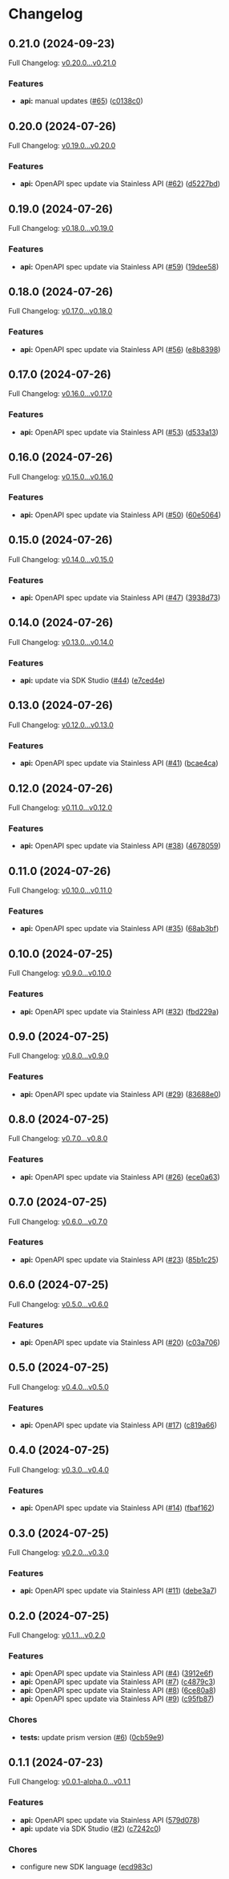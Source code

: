 # Changelog

## 0.21.0 (2024-09-23)

Full Changelog: [v0.20.0...v0.21.0](https://github.com/cyberapper/cadenza-lite-sdk-go/compare/v0.20.0...v0.21.0)

### Features

* **api:** manual updates ([#65](https://github.com/cyberapper/cadenza-lite-sdk-go/issues/65)) ([c0138c0](https://github.com/cyberapper/cadenza-lite-sdk-go/commit/c0138c073c82e6b0a5d391e253b14b5197a5b120))

## 0.20.0 (2024-07-26)

Full Changelog: [v0.19.0...v0.20.0](https://github.com/cyberapper/cadenza-lite-sdk-go/compare/v0.19.0...v0.20.0)

### Features

* **api:** OpenAPI spec update via Stainless API ([#62](https://github.com/cyberapper/cadenza-lite-sdk-go/issues/62)) ([d5227bd](https://github.com/cyberapper/cadenza-lite-sdk-go/commit/d5227bd58844cd21a530f2167adb41e3354bbbb9))

## 0.19.0 (2024-07-26)

Full Changelog: [v0.18.0...v0.19.0](https://github.com/cyberapper/cadenza-lite-sdk-go/compare/v0.18.0...v0.19.0)

### Features

* **api:** OpenAPI spec update via Stainless API ([#59](https://github.com/cyberapper/cadenza-lite-sdk-go/issues/59)) ([19dee58](https://github.com/cyberapper/cadenza-lite-sdk-go/commit/19dee58c45310af0cb62e1881d6b3bff5e0348f3))

## 0.18.0 (2024-07-26)

Full Changelog: [v0.17.0...v0.18.0](https://github.com/cyberapper/cadenza-lite-sdk-go/compare/v0.17.0...v0.18.0)

### Features

* **api:** OpenAPI spec update via Stainless API ([#56](https://github.com/cyberapper/cadenza-lite-sdk-go/issues/56)) ([e8b8398](https://github.com/cyberapper/cadenza-lite-sdk-go/commit/e8b8398606bcbc7d9b4e5ae328737ea26ae1d7de))

## 0.17.0 (2024-07-26)

Full Changelog: [v0.16.0...v0.17.0](https://github.com/cyberapper/cadenza-lite-sdk-go/compare/v0.16.0...v0.17.0)

### Features

* **api:** OpenAPI spec update via Stainless API ([#53](https://github.com/cyberapper/cadenza-lite-sdk-go/issues/53)) ([d533a13](https://github.com/cyberapper/cadenza-lite-sdk-go/commit/d533a13e44af9da974bb268789d984677b1773c3))

## 0.16.0 (2024-07-26)

Full Changelog: [v0.15.0...v0.16.0](https://github.com/cyberapper/cadenza-lite-sdk-go/compare/v0.15.0...v0.16.0)

### Features

* **api:** OpenAPI spec update via Stainless API ([#50](https://github.com/cyberapper/cadenza-lite-sdk-go/issues/50)) ([60e5064](https://github.com/cyberapper/cadenza-lite-sdk-go/commit/60e50643be7047d36f5b966cbf2e4153f12920f9))

## 0.15.0 (2024-07-26)

Full Changelog: [v0.14.0...v0.15.0](https://github.com/cyberapper/cadenza-lite-sdk-go/compare/v0.14.0...v0.15.0)

### Features

* **api:** OpenAPI spec update via Stainless API ([#47](https://github.com/cyberapper/cadenza-lite-sdk-go/issues/47)) ([3938d73](https://github.com/cyberapper/cadenza-lite-sdk-go/commit/3938d73b0409b9615c3644bfbfbb2ae8aeacec9c))

## 0.14.0 (2024-07-26)

Full Changelog: [v0.13.0...v0.14.0](https://github.com/cyberapper/cadenza-lite-sdk-go/compare/v0.13.0...v0.14.0)

### Features

* **api:** update via SDK Studio ([#44](https://github.com/cyberapper/cadenza-lite-sdk-go/issues/44)) ([e7ced4e](https://github.com/cyberapper/cadenza-lite-sdk-go/commit/e7ced4eaeda0fe29e95837e375174838d6fe91d7))

## 0.13.0 (2024-07-26)

Full Changelog: [v0.12.0...v0.13.0](https://github.com/cyberapper/cadenza-lite-sdk-go/compare/v0.12.0...v0.13.0)

### Features

* **api:** OpenAPI spec update via Stainless API ([#41](https://github.com/cyberapper/cadenza-lite-sdk-go/issues/41)) ([bcae4ca](https://github.com/cyberapper/cadenza-lite-sdk-go/commit/bcae4ca001d6f543ae7fcb615d551caf507b52ad))

## 0.12.0 (2024-07-26)

Full Changelog: [v0.11.0...v0.12.0](https://github.com/cyberapper/cadenza-lite-sdk-go/compare/v0.11.0...v0.12.0)

### Features

* **api:** OpenAPI spec update via Stainless API ([#38](https://github.com/cyberapper/cadenza-lite-sdk-go/issues/38)) ([4678059](https://github.com/cyberapper/cadenza-lite-sdk-go/commit/4678059932f92f6689fc9d12125b4cfd442c1f6f))

## 0.11.0 (2024-07-26)

Full Changelog: [v0.10.0...v0.11.0](https://github.com/cyberapper/cadenza-lite-sdk-go/compare/v0.10.0...v0.11.0)

### Features

* **api:** OpenAPI spec update via Stainless API ([#35](https://github.com/cyberapper/cadenza-lite-sdk-go/issues/35)) ([68ab3bf](https://github.com/cyberapper/cadenza-lite-sdk-go/commit/68ab3bff37e8cc26831b9eb64199b1feb9ea01a4))

## 0.10.0 (2024-07-25)

Full Changelog: [v0.9.0...v0.10.0](https://github.com/cyberapper/cadenza-lite-sdk-go/compare/v0.9.0...v0.10.0)

### Features

* **api:** OpenAPI spec update via Stainless API ([#32](https://github.com/cyberapper/cadenza-lite-sdk-go/issues/32)) ([fbd229a](https://github.com/cyberapper/cadenza-lite-sdk-go/commit/fbd229a6eaccbfd6e2d631e0f9a8996acfa29e6a))

## 0.9.0 (2024-07-25)

Full Changelog: [v0.8.0...v0.9.0](https://github.com/cyberapper/cadenza-lite-sdk-go/compare/v0.8.0...v0.9.0)

### Features

* **api:** OpenAPI spec update via Stainless API ([#29](https://github.com/cyberapper/cadenza-lite-sdk-go/issues/29)) ([83688e0](https://github.com/cyberapper/cadenza-lite-sdk-go/commit/83688e0815a481f3d4e14ac5b91d762d095da6d1))

## 0.8.0 (2024-07-25)

Full Changelog: [v0.7.0...v0.8.0](https://github.com/cyberapper/cadenza-lite-sdk-go/compare/v0.7.0...v0.8.0)

### Features

* **api:** OpenAPI spec update via Stainless API ([#26](https://github.com/cyberapper/cadenza-lite-sdk-go/issues/26)) ([ece0a63](https://github.com/cyberapper/cadenza-lite-sdk-go/commit/ece0a6359d5615689df10104bbd4a395016170d7))

## 0.7.0 (2024-07-25)

Full Changelog: [v0.6.0...v0.7.0](https://github.com/cyberapper/cadenza-lite-sdk-go/compare/v0.6.0...v0.7.0)

### Features

* **api:** OpenAPI spec update via Stainless API ([#23](https://github.com/cyberapper/cadenza-lite-sdk-go/issues/23)) ([85b1c25](https://github.com/cyberapper/cadenza-lite-sdk-go/commit/85b1c25e66bcebac7ef82cfcff7534227f8caf32))

## 0.6.0 (2024-07-25)

Full Changelog: [v0.5.0...v0.6.0](https://github.com/cyberapper/cadenza-lite-sdk-go/compare/v0.5.0...v0.6.0)

### Features

* **api:** OpenAPI spec update via Stainless API ([#20](https://github.com/cyberapper/cadenza-lite-sdk-go/issues/20)) ([c03a706](https://github.com/cyberapper/cadenza-lite-sdk-go/commit/c03a706d58d717b24b8d36b7cff07e6a94c4ef33))

## 0.5.0 (2024-07-25)

Full Changelog: [v0.4.0...v0.5.0](https://github.com/cyberapper/cadenza-lite-sdk-go/compare/v0.4.0...v0.5.0)

### Features

* **api:** OpenAPI spec update via Stainless API ([#17](https://github.com/cyberapper/cadenza-lite-sdk-go/issues/17)) ([c819a66](https://github.com/cyberapper/cadenza-lite-sdk-go/commit/c819a66af771b6a0074a0a42c8c48f3d1a47c23c))

## 0.4.0 (2024-07-25)

Full Changelog: [v0.3.0...v0.4.0](https://github.com/cyberapper/cadenza-lite-sdk-go/compare/v0.3.0...v0.4.0)

### Features

* **api:** OpenAPI spec update via Stainless API ([#14](https://github.com/cyberapper/cadenza-lite-sdk-go/issues/14)) ([fbaf162](https://github.com/cyberapper/cadenza-lite-sdk-go/commit/fbaf162e38ca993cd80b8f87bdc641e744159416))

## 0.3.0 (2024-07-25)

Full Changelog: [v0.2.0...v0.3.0](https://github.com/cyberapper/cadenza-lite-sdk-go/compare/v0.2.0...v0.3.0)

### Features

* **api:** OpenAPI spec update via Stainless API ([#11](https://github.com/cyberapper/cadenza-lite-sdk-go/issues/11)) ([debe3a7](https://github.com/cyberapper/cadenza-lite-sdk-go/commit/debe3a7afe7cb23c55f65b1d94fa1afc767111c9))

## 0.2.0 (2024-07-25)

Full Changelog: [v0.1.1...v0.2.0](https://github.com/cyberapper/cadenza-lite-sdk-go/compare/v0.1.1...v0.2.0)

### Features

* **api:** OpenAPI spec update via Stainless API ([#4](https://github.com/cyberapper/cadenza-lite-sdk-go/issues/4)) ([3912e6f](https://github.com/cyberapper/cadenza-lite-sdk-go/commit/3912e6f9b6b7b7a8be8224e1360e6289d1404ed1))
* **api:** OpenAPI spec update via Stainless API ([#7](https://github.com/cyberapper/cadenza-lite-sdk-go/issues/7)) ([c4879c3](https://github.com/cyberapper/cadenza-lite-sdk-go/commit/c4879c3a81f6508c578ac86b50222c5c8b4d92e4))
* **api:** OpenAPI spec update via Stainless API ([#8](https://github.com/cyberapper/cadenza-lite-sdk-go/issues/8)) ([6ce80a8](https://github.com/cyberapper/cadenza-lite-sdk-go/commit/6ce80a89a4a0a6e1bb6366a140997577a2075c87))
* **api:** OpenAPI spec update via Stainless API ([#9](https://github.com/cyberapper/cadenza-lite-sdk-go/issues/9)) ([c95fb87](https://github.com/cyberapper/cadenza-lite-sdk-go/commit/c95fb87d0c88f36cafaaa670d1610797bdbaf2f1))


### Chores

* **tests:** update prism version ([#6](https://github.com/cyberapper/cadenza-lite-sdk-go/issues/6)) ([0cb59e9](https://github.com/cyberapper/cadenza-lite-sdk-go/commit/0cb59e9c76660e74a1a09f4348468ca59fdcc776))

## 0.1.1 (2024-07-23)

Full Changelog: [v0.0.1-alpha.0...v0.1.1](https://github.com/cyberapper/cadenza-lite-sdk-go/compare/v0.0.1-alpha.0...v0.1.1)

### Features

* **api:** OpenAPI spec update via Stainless API ([579d078](https://github.com/cyberapper/cadenza-lite-sdk-go/commit/579d07812a428ef9502e72d368e2e29df8457cb2))
* **api:** update via SDK Studio ([#2](https://github.com/cyberapper/cadenza-lite-sdk-go/issues/2)) ([c7242c0](https://github.com/cyberapper/cadenza-lite-sdk-go/commit/c7242c0a6fe43e4539bb28c134edeefc2804e576))


### Chores

* configure new SDK language ([ecd983c](https://github.com/cyberapper/cadenza-lite-sdk-go/commit/ecd983c73a4129e38dc59066a6de5c1c8a88680f))
